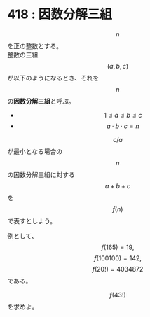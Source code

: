 # 418 : 因数分解三組

$$n$$を正の整数とする。\
整数の三組$$(a,b,c)$$が以下のようになるとき、それを$$n$$の**因数分解三組**と呼ぶ。

* $$1 ≤ a ≤ b ≤ c$$
* $$a·b·c = n$$

$$c / a$$が最小となる場合の$$n$$の因数分解三組に対する$$a+b+c$$を$$f(n)$$で表すとしよう。

例として、$$f(165)=19,$$ $$f(100100) = 142,$$ $$f(20!) = 4034872$$である。

$$f(43!)$$を求めよ。
